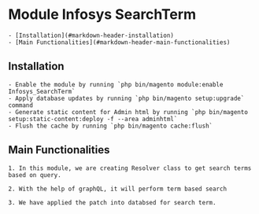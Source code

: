 # Module Infosys SearchTerm

	- [Installation](#markdown-header-installation)
	- [Main Functionalities](#markdown-header-main-functionalities)

## Installation

	- Enable the module by running `php bin/magento module:enable Infosys_SearchTerm`
	- Apply database updates by running `php bin/magento setup:upgrade` command
	- Generate static content for Admin html by running `php bin/magento setup:static-content:deploy -f --area adminhtml`
	- Flush the cache by running `php bin/magento cache:flush`

## Main Functionalities
	1. In this module, we are creating Resolver class to get search terms based on query.

	2. With the help of graphQL, it will perform term based search

	3. We have applied the patch into databsed for search term. 